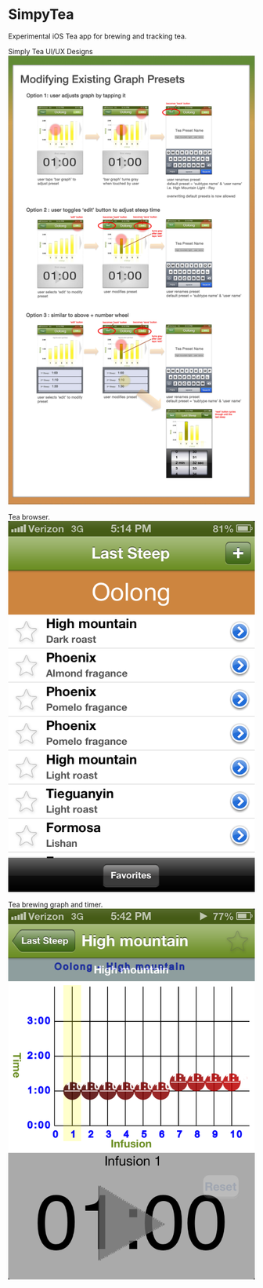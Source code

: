 # SimpyTea
Experimental iOS Tea app for brewing and tracking tea.

Simply Tea UI/UX Designs
![Alt text](https://github.com/hungk/SimpyTea/blob/master/Screenshots/Mod%20Existing%20Graph%20Presets.jpg)

Tea browser.
![Alt text](https://github.com/hungk/SimpyTea/blob/master/Screenshots/Photo%202013-03-02%2005.43.36%20PM.png)

Tea brewing graph and timer.
![Alt text](https://github.com/hungk/SimpyTea/blob/master/Screenshots/Photo%202013-03-02%2005.43.44%20PM.png)
